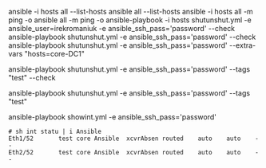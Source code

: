 ansible -i hosts all --list-hosts
ansible all --list-hosts
ansible -i hosts all -m ping -o
ansible all -m ping -o
ansible-playbook -i hosts shutunshut.yml -e ansible_user=irekromaniuk -e ansible_ssh_pass='password' --check
ansible-playbook shutunshut.yml -e ansible_ssh_pass='password' --check
ansible-playbook shutunshut.yml -e ansible_ssh_pass='password' --extra-vars "hosts=core-DC1"

ansible-playbook shutunshut.yml -e ansible_ssh_pass='password' --tags "test" --check

ansible-playbook shutunshut.yml -e ansible_ssh_pass='password' --tags "test" 

ansible-playbook showint.yml -e ansible_ssh_pass='password'

```
# sh int statu | i Ansible
Eth1/52       test core Ansible  xcvrAbsen routed    auto    auto    --
Eth2/52       test core Ansible  xcvrAbsen routed    auto    auto    --
```